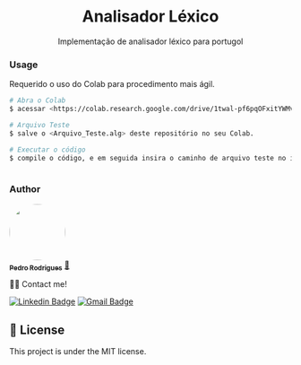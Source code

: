 <h1 align="center">Analisador Léxico</h1>
<p align="center">Implementação de analisador léxico para portugol</p>

<h3 id="usage" > Usage </h3>

Requerido o uso do Colab para procedimento mais ágil.

```bash
# Abra o Colab
$ acessar <https://colab.research.google.com/drive/1twal-pf6pqOFxitYWMvXmr5SnSpz8Pfq?usp=sharing>

# Arquivo Teste
$ salve o <Arquivo_Teste.alg> deste repositório no seu Colab.  

# Executar o código
$ compile o código, e em seguida insira o caminho de arquivo teste no input da aplicação.
 
``` 

<h3 id="author"> Author </h3>

<a href="https://github.com/pedrojrodrigues">
 <img style="border-radius: 50%;" src="https://avatars.githubusercontent.com/u/53826489?s=460&u=834aa9912aaaa1464d4635cb9fa7767c64a6e9b3&v=4" width="100px;" alt=""/>
 <br />
 <sub><b>Pedro Rodrigues</b></sub></a> <a href="https://github.com/pedrojrodrigues">🚀</a>
 <br />

 👋🏽 Contact me!

[![Linkedin Badge](https://img.shields.io/badge/-Pedro-blue?style=flat-square&logo=Linkedin&logoColor=white&link=https://www.linkedin.com/in/pedro-j%C3%A2nio-rodrigues-abreu-3a3647176/)](https://www.linkedin.com/in/pedro-j%C3%A2nio-rodrigues-abreu-3a3647176/) 
[![Gmail Badge](https://img.shields.io/badge/-pedro.roguea@gmail.com-c14438?style=flat-square&logo=Gmail&logoColor=white&link=mailto:pedro.roguea@gmail.com)](mailto:pedro.roguea@gmail.com)    

<h2 id="license"> 📝 License </h2>

This project is under the MIT license.